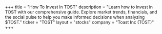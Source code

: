 +++
title = "How To Invest In TOST"
description = "Learn how to invest in TOST with our comprehensive guide. Explore market trends, financials, and the social pulse to help you make informed decisions when analyzing $TOST."
ticker = "TOST"
layout = "stocks"
company = "Toast Inc (TOST)"
+++

